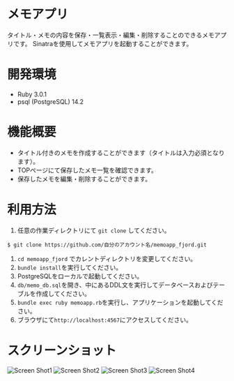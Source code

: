 # メモアプリ
タイトル・メモの内容を保存・一覧表示・編集・削除することのできるメモアプリです。
Sinatraを使用してメモアプリを起動することができます。

# 開発環境
* Ruby 3.0.1
* psql (PostgreSQL) 14.2

# 機能概要
* タイトル付きのメモを作成することができます（タイトルは入力必須となります）。
* TOPページにて保存したメモ一覧を確認できます。
* 保存したメモを編集・削除することができます。

# 利用方法
1. 任意の作業ディレクトリにて `git clone` してください。
```
$ git clone https://github.com/自分のアカウント名/memoapp_fjord.git
```
1. `cd memoapp_fjord` でカレントディレクトリを変更してください。
1. `bundle install`を実行してください。
1. PostgreSQLをローカルで起動してください。
1. `db/memo_db.sql`を開き、中にあるDDL文を実行してデータベースおよびテーブルを作成してください。
1. `bundle exec ruby memoapp.rb`を実行し、アプリケーションを起動してください。
1. ブラウザにて`http://localhost:4567`にアクセスしてください。

# スクリーンショット
![Screen Shot1](https://user-images.githubusercontent.com/77523896/166419799-17b0a7ba-076d-4369-a4d6-a3d1c1b613cf.png)
![Screen Shot2](https://user-images.githubusercontent.com/77523896/166420623-8c68cf7d-1338-4bef-9b53-ca3d37370a51.png)
![Screen Shot3](https://user-images.githubusercontent.com/77523896/166422022-f71d929d-bb17-464e-b642-863f4833a38a.png)
![Screen Shot4](https://user-images.githubusercontent.com/77523896/166422154-3f8db650-f437-4aa0-b573-13c5debef2ed.png)
